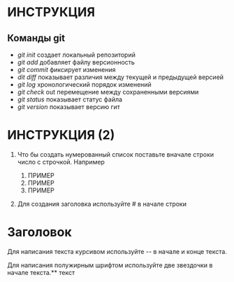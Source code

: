 # ИНСТРУКЦИЯ

## Команды git

 * *git init* создает локальный репозиторий
 * *git add* добавляет файлу версионность
 * *git commit* фиксирует изменения
 * *dit diff* показывает различия между текущей и предыдущей версией
 * *git log* хронологический порядок изменений
 * *git check* out перемещение между сохраненными версиями
 * *git status* показывает статус файла
 * *git version* показывает версию гит


# ИНСТРУКЦИЯ (2)

1. Что бы создать нумерованный список поставьте вначале строки число с строчкой. Например
    1.  ПРИМЕР
    2.  ПРИМЕР
    3.  ПРИМЕР

2. Для создания заголовка используйте # в начале строки

# Заголовок

Для написания текста курсивом используйте *--* в начале и конце текста.

Для написания полужирным шрифтом используйте две звездочки в начале текста.** текст
